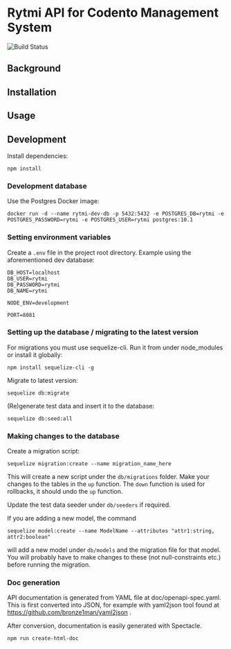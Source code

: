 # Rytmi API for Codento Management System

![Build Status](https://travis-ci.com/codento/rytmi-api.svg?token=RKckhBMLtobAyw7zRwWJ&branch=master)

## Background

## Installation

## Usage

## Development

Install dependencies:

```
npm install
```

### Development database

Use the Postgres Docker image:

```
docker run -d --name rytmi-dev-db -p 5432:5432 -e POSTGRES_DB=rytmi -e POSTGRES_PASSWORD=rytmi -e POSTGRES_USER=rytmi postgres:10.1
```

### Setting environment variables

Create a `.env` file in the project root directory. Example using the aforementioned dev database:

```
DB_HOST=localhost
DB_USER=rytmi
DB_PASSWORD=rytmi
DB_NAME=rytmi

NODE_ENV=development

PORT=8081
```

### Setting up the database / migrating to the latest version

For migrations you must use sequelize-cli. Run it from under node_modules or install it globally:

```
npm install sequelize-cli -g
```

Migrate to latest version:

```
sequelize db:migrate
```

(Re)generate test data and insert it to the database:

```
sequelize db:seed:all
```

### Making changes to the database

Create a migration script:

```
sequelize migration:create --name migration_name_here
```

This will create a new script under the `db/migrations` folder. Make your changes to the tables in the `up` function. The `down` function is used for rollbacks, it should undo the `up` function.

Update the test data seeder under `db/seeders` if required.

If you are adding a new model, the command

```
sequelize model:create --name ModelName --attributes "attr1:string, attr2:boolean"
```

will add a new model under `db/models` and the migration file for that model. You will probably have to make changes to these (not null-constraints etc.) before running the migration.

### Doc generation

API documentation is generated from YAML file at doc/openapi-spec.yaml. This is first converted into JSON, for example with yaml2json tool found at https://github.com/bronze1man/yaml2json .

After conversion, documentation is easily generated with Spectacle.

```
npm run create-html-doc
```
